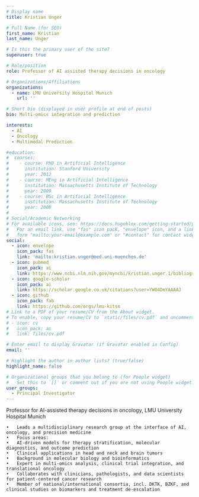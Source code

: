 ```yaml
---
# Display name
title: Kristian Unger

# Full Name (for SEO)
first_name: Kristian
last_name: Unger

# Is this the primary user of the site?
superuser: true

# Role/position
role: Professor of AI assisted therapy decisions in oncology

# Organizations/Affiliations
organizations:
  - name: LMU University Hospital Munich
    url: ''

# Short bio (displayed in user profile at end of posts)
bio: Multi-omics integration and prediction

interests:
  - AI
  - Oncology
  - Multimodal Prediction

#education:
#  courses:
#    - course: PhD in Artificial Intelligence
#      institution: Stanford University
#      year: 2012
#    - course: MEng in Artificial Intelligence
#      institution: Massachusetts Institute of Technology
#      year: 2009
#    - course: BSc in Artificial Intelligence
#      institution: Massachusetts Institute of Technology
#      year: 2008
#
# Social/Academic Networking
# For available icons, see: https://docs.hugoblox.com/getting-started/page-builder/#icons
#   For an email link, use "fas" icon pack, "envelope" icon, and a link in the
#   form "mailto:your-email@example.com" or "#contact" for contact widget.
social:
  - icon: envelope
    icon_pack: fas
    link: 'mailto:kristian.unger@med.uni-muenchen.de'
  - icon: pubmed
    icon_pack: ai
    link: https://www.ncbi.nlm.nih.gov/myncbi/kristian.unger.1/bibliography/public/
  - icon: google-scholar
    icon_pack: ai
    link: https://scholar.google.co.uk/citations?user=YW04DmYAAAAJ
  - icon: github
    icon_pack: fab
    link: https://github.com/orgs/lmu-kitso
# Link to a PDF of your resume/CV from the About widget.
# To enable, copy your resume/CV to `static/files/cv.pdf` and uncomment the lines below.
# - icon: cv
#   icon_pack: ai
#   link: files/cv.pdf

# Enter email to display Gravatar (if Gravatar enabled in Config)
email: ''

# Highlight the author in author lists? (true/false)
highlight_name: false

# Organizational groups that you belong to (for People widget)
#   Set this to `[]` or comment out if you are not using People widget.
user_groups:
  - Principal Investigator
---
```

Professor for AI-assisted therapy decisions in oncology, LMU University Hospital Munich

	•	Leads a multidisciplinary research group at the interface of AI, oncology, and precision medicine
	•	Focus areas:
	•	AI-driven models for therapy stratification, molecular diagnostics, and outcome prediction
	•	Clinical applications in head and neck and brain tumors
	•	Background in molecular biology and bioinformatics
	•	Expert in multi-omics analysis, clinical trial integration, and translational oncology
	•	Collaborates with clinicians, pathologists, and data scientists for patient-centered cancer research
	•	Member of national/international consortia, incl. DKTK, BZKF, and clinical studies on biomarkers and treatment de-escalation
